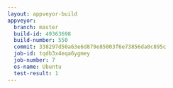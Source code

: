 ```yaml
---
layout: appveyor-build
appveyor:
  branch: master
  build-id: 49363698
  build-number: 550
  commit: 338297d50a63e6d879e85003f6e73856da0c895c
  job-id: tqdb3x4eqa6ygmey
  job-number: 7
  os-name: Ubuntu
  test-result: 1
---
```

